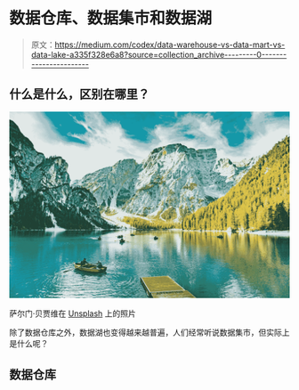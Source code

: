 # 数据仓库、数据集市和数据湖

> 原文：<https://medium.com/codex/data-warehouse-vs-data-mart-vs-data-lake-a335f328e6a8?source=collection_archive---------0----------------------->

## 什么是什么，区别在哪里？

![](img/5503a6db828cda3b6bc7915547c4bf54.png)

萨尔门·贝贾维在 [Unsplash](https://unsplash.com/s/photos/lake?utm_source=unsplash&utm_medium=referral&utm_content=creditCopyText) 上的照片

除了数据仓库之外，数据湖也变得越来越普遍，人们经常听说数据集市，但实际上是什么呢？

## 数据仓库